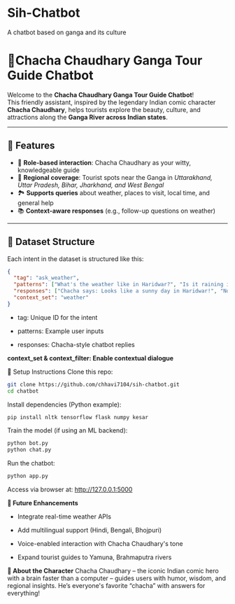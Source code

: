 # Sih-Chatbot
<p> A chatbot based on ganga and its culture  </p>

# 🧳Chacha Chaudhary Ganga Tour Guide Chatbot
Welcome to the **Chacha Chaudhary Ganga Tour Guide Chatbot**!  
This friendly assistant, inspired by the legendary Indian comic character **Chacha Chaudhary**, helps tourists explore the beauty, culture, and attractions along the **Ganga River across Indian states**.

---

## 🌟 Features

- 🤖 **Role-based interaction**: Chacha Chaudhary as your witty, knowledgeable guide  
- 🌊 **Regional coverage**: Tourist spots near the Ganga in *Uttarakhand, Uttar Pradesh, Bihar, Jharkhand, and West Bengal*  
- 🏞️ **Supports queries** about weather, places to visit, local time, and general help  
- 📚 **Context-aware responses** (e.g., follow-up questions on weather)

---

## 📁 Dataset Structure

Each intent in the dataset is structured like this:

```json
{
  "tag": "ask_weather",
  "patterns": ["What's the weather like in Haridwar?", "Is it raining in Varanasi?"],
  "responses": ["Chacha says: Looks like a sunny day in Haridwar!", "No rain in Varanasi today, enjoy your trip!"],
  "context_set": "weather"
}
```

- tag: Unique ID for the intent

- patterns: Example user inputs

- responses: Chacha-style chatbot replies

**context_set & context_filter: Enable contextual dialogue**

🚀 Setup Instructions
Clone this repo:

```bash
git clone https://github.com/chhavi7104/sih-chatbot.git
cd chatbot
```
Install dependencies (Python example):

```bash
pip install nltk tensorflow flask numpy kesar
```
Train the model (if using an ML backend):

```bash
python bot.py
python chat.py
```
Run the chatbot:

```bash
python app.py
```
Access via browser at: http://127.0.0.1:5000

**🧠 Future Enhancements**
- Integrate real-time weather APIs

- Add multilingual support (Hindi, Bengali, Bhojpuri)

- Voice-enabled interaction with Chacha Chaudhary's tone

- Expand tourist guides to Yamuna, Brahmaputra rivers

**👳 About the Character**
Chacha Chaudhary – the iconic Indian comic hero with a brain faster than a computer – guides users with humor, wisdom, and regional insights. He’s everyone's favorite “chacha” with answers for everything!

